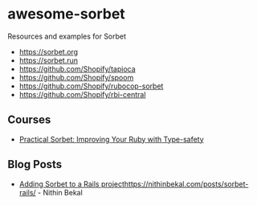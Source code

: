 # awesome-sorbet
Resources and examples for Sorbet

* https://sorbet.org
* https://sorbet.run
* https://github.com/Shopify/tapioca
* https://github.com/Shopify/spoom
* https://github.com/Shopify/rubocop-sorbet
* https://github.com/Shopify/rbi-central

## Courses

* [Practical Sorbet: Improving Your Ruby with Type-safety](https://www.udemy.com/course/practical-sorbet/)

## Blog Posts
  
* [Adding Sorbet to a Rails project](https://nithinbekal.com/posts/sorbet-rails/)https://nithinbekal.com/posts/sorbet-rails/ - Nithin Bekal
